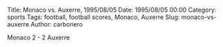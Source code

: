 Title: Monaco vs. Auxerre, 1995/08/05
Date: 1995/08/05 00:00
Category: sports
Tags: football, football scores, Monaco, Auxerre
Slug: monaco-vs-auxerre
Author: carbonero


Monaco 2 - 2 Auxerre

